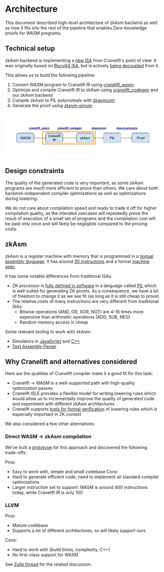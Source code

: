 # Architecture

This document described high-level architecture of zkAsm backend as well as how it fits into the rest of the pipeline that enables Zero-knowledge proofs for WASM programs.

## Technical setup

zkAsm backend is implementing a [new ISA](https://docs.rs/cranelift-codegen/latest/cranelift_codegen/isa/index.html) from Cranelift's point of view. It was originally based on [Riscv64 ISA](https://github.com/near/wasmtime/tree/main/cranelift/codegen/src/isa/riscv64), but is actively [being decoupled](https://github.com/near/wasmtime/issues/20) from it.

This allows us to build the following pipeline:
1. Convert WASM program to Cranelift IR using [cranelift_wasm](https://docs.rs/cranelift-wasm/latest/cranelift_wasm/)
2. Optimize and compile Cranelift IR to zkAsm using [cranelift_codegen](https://docs.rs/cranelift-codegen/latest/cranelift_codegen/) and our zkAsm backend
3. Compile zkAsm to PIL polynomials with [zkasmcom](https://github.com/0xPolygonHermez/zkasmcom)
4. Generate the proof using [zkevm-prover](https://github.com/0xPolygonHermez/zkevm-prover)

![End-to-end pipeline](./images/endtoend.png)

## Design constraints

The quality of the generated code is very important, as some zkAsm programs are much more efficient to prove than others.
We care about both backend-independent compiler optimizations as well as optimizations during lowering.

We do not care about compilation speed and ready to trade it off for higher compilation quality, as the intended usecases will repeatedly prove the result of execution of a small set of programs and the compilation cost will be paid only once and will likely be negligible compared to the proving costs.

## zkAsm

zkAsm is a register machine with memory that is programmed in a [textual assembly language](https://wiki.polygon.technology/docs/zkevm/zkASM/basic-syntax/).
It has around [30 instructions](https://github.com/0xPolygonHermez/zkasmcom/blob/main/instructions.md) and a formal [machine spec](https://github.com/0xPolygonHermez/zkevm-techdocs/blob/main/zkevm-architecture/v.1.1/zkevm-architecture.pdf).

It has some notable differences from traditional ISAs:
- ZK processor is [fully defined in software](https://github.com/0xPolygonHermez/zkevm-proverjs/blob/main/pil/main.pil) in a language called [PIL](https://github.com/0xPolygonHermez/zkevm-techdocs/blob/main/pil/v.1.0/pil.pdf) which is well suited for generating ZK proofs. As a consequence, we have a lot of freedom to change it as we see fit (as long as it is still cheap to prove)
- The relative costs of many instructions are very different from traditional ISAs:
    - Bitwise operations (AND, OR, XOR, NOT) are 4-16 times more expensive than arithmetic operations (ADD, SUB, NEG)
    - Random memory access is cheap

Some relevant tooling to work with zkAsm:
- Simulators in [JavaScript](https://github.com/0xPolygonHermez/zkevm-proverjs) and [C++](https://github.com/0xPolygonHermez/zkevm-prover)
- [Text Assembly Parser](https://github.com/0xPolygonHermez/zkasmcom)

## Why Cranelift and alternatives considered

Here are the qualities of Cranelift compiler make it a good fit for this task:
- Cranelift -> WASM is a well-supported path with high-quality optimization passes
- Cranelift ISLE provides a flexible model for writing lowering rules which would allow us to incrementally improve the quality of generated code and experiment with different zkAsm architectures
- Cranelift supports [tools for formal verification](https://www.cs.cornell.edu/~avh/veri-isle-preprint.pdf) of lowering rules which is especially important in ZK context

We also considered a few other alternatives:

### Direct WASM -> zkAsm compilation

We’ve built a [prototype](https://github.com/akashin/zkwasm/) for this approach and discovered the following trade-offs:

Pros:
- Easy to work with, simple and small codebase
Cons:
- Hard to generate efficient code, need to implement all standard compiler optimizations
- Larger instruction set to support: WASM is around 400 instructions today, while Cranelift IR is only 100

### LLVM

Pros:
- Mature codebase
- Supports a lot of different architectures, so will likely support ours

Cons:
- Hard to work with (build times, complexity, C++)
- No first-class support for WASM

See [Zulip thread](https://near.zulipchat.com/#narrow/stream/295306-pagoda.2Fcontract-runtime/topic/llvm.20backend.20for.20zk/near/389232792) for the related discussion.
